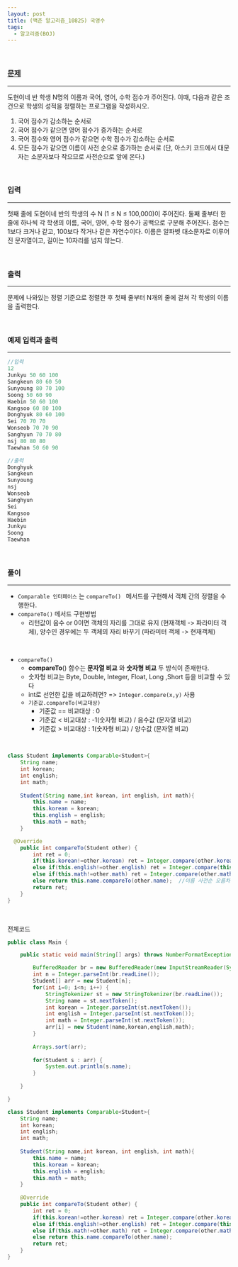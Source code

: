 ```yaml
---
layout: post
title: (백준 알고리즘_10825) 국영수
tags:
  - 알고리즘(BOJ)
---
```


<br>

### [문제](https://www.acmicpc.net/problem/10825)

---

도현이네 반 학생 N명의 이름과 국어, 영어, 수학 점수가 주어진다. 이때, 다음과 같은 조건으로 학생의 성적을 정렬하는 프로그램을 작성하시오.

1. 국어 점수가 감소하는 순서로
2. 국어 점수가 같으면 영어 점수가 증가하는 순서로
3. 국어 점수와 영어 점수가 같으면 수학 점수가 감소하는 순서로
4. 모든 점수가 같으면 이름이 사전 순으로 증가하는 순서로 (단, 아스키 코드에서 대문자는 소문자보다 작으므로 사전순으로 앞에 온다.)

<br>

### 입력

---

첫째 줄에 도현이네 반의 학생의 수 N (1 ≤ N ≤ 100,000)이 주어진다. 둘째 줄부터 한 줄에 하나씩 각 학생의 이름, 국어, 영어, 수학 점수가 공백으로 구분해 주어진다. 점수는 1보다 크거나 같고, 100보다 작거나 같은 자연수이다. 이름은 알파벳 대소문자로 이루어진 문자열이고, 길이는 10자리를 넘지 않는다.

<br>

### 출력

---

문제에 나와있는 정렬 기준으로 정렬한 후 첫째 줄부터 N개의 줄에 걸쳐 각 학생의 이름을 출력한다.

<br>

### 예제 입력과 출력

---

```java
//입력
12
Junkyu 50 60 100
Sangkeun 80 60 50
Sunyoung 80 70 100
Soong 50 60 90
Haebin 50 60 100
Kangsoo 60 80 100
Donghyuk 80 60 100
Sei 70 70 70
Wonseob 70 70 90
Sanghyun 70 70 80
nsj 80 80 80
Taewhan 50 60 90
```

```java
//출력
Donghyuk
Sangkeun
Sunyoung
nsj
Wonseob
Sanghyun
Sei
Kangsoo
Haebin
Junkyu
Soong
Taewhan
```

<br>

### 풀이

---

- `Comparable 인터페이스` 는 `compareTo() ` 메서드를 구현해서 객체 간의 정렬을 수행한다. 
- `compareTo()`  메서드 구현방법
  - 리턴값이 음수 or 0이면 객체의 자리를 그대로 유지 (현재객체 -> 파라미터 객체), 양수인 경우에는 두 객체의 자리 바꾸기 (파라미터 객체 -> 현재객체)

​	<br>

- `compareTo()`
  - **compareTo**() 함수는 <b>문자열 비교</b> 와 <b>숫자형 비교</b> 두 방식이 존재한다.
  - 숫자형 비교는 Byte, Double, Integer, Float, Long ,Short 등을 비교할 수 있다
  - int로 선언한 값을 비교하려면? => `Integer.compare(x,y)` 사용
  - `기준값.compareTo(비교대상)`
    - 기준값 == 비교대상 : 0
    - 기준값 < 비교대상 : -1(숫자형 비교) / 음수값 (문자열 비교)
    - 기준값 > 비교대상 : 1(숫자형 비교) / 양수값 (문자열 비교)

<br>

```java
class Student implements Comparable<Student>{
	String name;
	int korean;
	int english;
	int math;
	
	Student(String name,int korean, int english, int math){
		this.name = name;
		this.korean = korean;
		this.english = english;
		this.math = math;
	}

  @Override
	public int compareTo(Student other) {
		int ret = 0;
		if(this.korean!=other.korean) ret = Integer.compare(other.korean,this.korean);  //국어점수 내림차순
		else if(this.english!=other.english) ret = Integer.compare(this.english, other.english); //영어점수 오름차순
		else if(this.math!=other.math) ret = Integer.compare(other.math,this.math); //수학점수 내림차순
		else return this.name.compareTo(other.name);  //이름 사전순 오름차순
		return ret;
	}
}
```

<br>

전체코드

```java
public class Main {

	public static void main(String[] args) throws NumberFormatException, IOException {

		BufferedReader br = new BufferedReader(new InputStreamReader(System.in));
		int n = Integer.parseInt(br.readLine());
		Student[] arr = new Student[n];
		for(int i=0; i<n; i++) {
			StringTokenizer st = new StringTokenizer(br.readLine());
			String name = st.nextToken();
			int korean = Integer.parseInt(st.nextToken());
			int english = Integer.parseInt(st.nextToken());
			int math = Integer.parseInt(st.nextToken());
			arr[i] = new Student(name,korean,english,math);
		}
		
		Arrays.sort(arr);
    
		for(Student s : arr) {
			System.out.println(s.name);
		}
    
	}

}

class Student implements Comparable<Student>{
	String name;
	int korean;
	int english;
	int math;
	
	Student(String name,int korean, int english, int math){
		this.name = name;
		this.korean = korean;
		this.english = english;
		this.math = math;
	}
	
	@Override
	public int compareTo(Student other) {
		int ret = 0;
		if(this.korean!=other.korean) ret = Integer.compare(other.korean,this.korean);
		else if(this.english!=other.english) ret = Integer.compare(this.english, other.english);
		else if(this.math!=other.math) ret = Integer.compare(other.math,this.math);
		else return this.name.compareTo(other.name);  
		return ret;
	}
}
```



